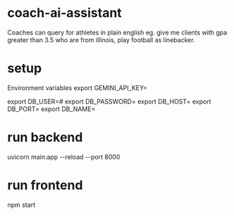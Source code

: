 # coach-ai-assistant
Coaches can query for athletes in plain english eg. give me clients with gpa greater than 3.5 who are from illinois, play football as linebacker.

# setup
Environment variables
export GEMINI_API_KEY=<your geminiapi key>

export DB_USER=#<dbuser>
export DB_PASSWORD=<db password>
export DB_HOST=<db host>
export DB_PORT=<db port>
export DB_NAME=<db name>

# run backend
uvicorn main:app --reload --port 8000  

# run frontend
npm start
